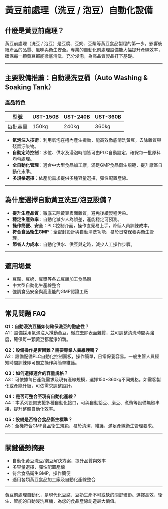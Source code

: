 # 黃豆前處理（洗豆 / 泡豆）自動化設備

## 什麼是黃豆前處理？  
黃豆前處理（洗豆 / 泡豆）是豆腐、豆奶、豆漿等黃豆食品製程的第一步，影響後續產品的品質、風味與衛生安全。專業的自動化前處理設備能大幅提升產線效率，確保每一顆黃豆都能徹底清洗、充分浸泡，為高品質製品打下基礎。

---

## 主要設備推薦：自動浸洗豆桶（Auto Washing & Soaking Tank）

### 產品特色

| 型號       | UST-150B  | UST-240B  | UST-360B  |
|------------|-----------|-----------|-----------|
| 每批容量   | 150kg     | 240kg     | 360kg     |

- **氣泡注入技術**：利用氣泡在槽內產生攪動，能高效徹底清洗黃豆，去除雜質與殘留汙染物。
- **自動定時控制**：水位、供水及浸泡時間皆可由PLC自動設定，確保每一批原料均勻處理。
- **全自動化管理**：適合中大型食品加工廠，滿足GMP食品衛生規範，提升廠區自動化水準。
- **多規格選擇**：依產能需求提供多種容量選擇，彈性配置產線。

---

## 為什麼選擇自動黃豆洗豆/泡豆設備？

- **提升生產品質**：徹底去除黃豆表面雜質，避免後續製程污染。
- **穩定生產效率**：自動化減少人為誤差，產能穩定可預測。
- **操作簡便、安全**：PLC控制介面，操作直覺易上手，降低人員訓練成本。
- **符合食品衛生GMP**：全密封設計與自動清洗功能，易於日常保養與衛生管理。
- **節省人力成本**：自動化供水、供豆與定時，減少人工操作步驟。

---

## 適用場景

- 豆腐、豆奶、豆漿等各式豆類加工食品廠
- 中大型自動化生產線整合
- 強調食品安全與高產能的GMP認證工廠

---

## 常見問題 FAQ

**Q1：自動浸洗豆桶如何確保洗豆的徹底性？**  
A1：設備採用氣泡注入攪動黃豆，徹底去除表面雜質，並可調整清洗時間與強度，確保每一顆黃豆都潔淨如新。

**Q2：設備操作是否困難？需要專業人員維護嗎？**  
A2：設備配備PLC自動化控制面板，操作簡單，日常保養容易。一般生管人員經短時間訓練即可獨立操作與簡單維護。

**Q3：如何選擇適合的容量規格？**  
A3：可依據每日產能需求及現有產線規模，選擇150~360kg不同規格。如需客製化或產能升級，可依需求調整設計。

**Q4：是否可整合至現有自動化產線？**  
A4：本系列設備支援多種自動化接口，可與自動給豆、磨豆、煮漿等設備無縫串接，提升整體自動化效率。

**Q5：設備是否符合食品衛生標準？**  
A5：全機符合GMP食品衛生規範，易於清潔、維護，滿足產線衛生管理要求。

---

## 關鍵優勢摘要

- 自動化黃豆洗豆/泡豆解決方案，提升品質與效率
- 多容量選擇，彈性配置產線
- 符合食品衛生GMP，操作簡便
- 適用各類黃豆食品加工廠及自動化產線整合

---

黃豆前處理自動化，是現代化豆腐、豆奶生產不可或缺的關鍵環節。選擇高效、衛生、智能的自動浸洗豆桶，為您的食品產線創造最大價值。
